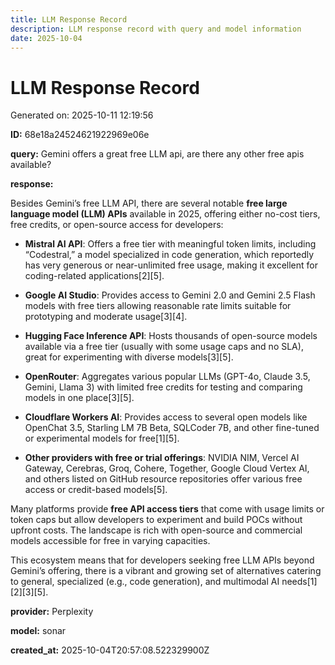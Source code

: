 ```yaml
---
title: LLM Response Record
description: LLM response record with query and model information
date: 2025-10-04
---
```


# LLM Response Record

Generated on: 2025-10-11 12:19:56

**ID:** 68e18a24524621922969e06e

**query:** Gemini offers a great free LLM api, are there any other free apis available?

**response:**

Besides Gemini’s free LLM API, there are several notable **free large language model (LLM) APIs** available in 2025, offering either no-cost tiers, free credits, or open-source access for developers:

- **Mistral AI API**: Offers a free tier with meaningful token limits, including “Codestral,” a model specialized in code generation, which reportedly has very generous or near-unlimited free usage, making it excellent for coding-related applications[2][5].

- **Google AI Studio**: Provides access to Gemini 2.0 and Gemini 2.5 Flash models with free tiers allowing reasonable rate limits suitable for prototyping and moderate usage[3][4].

- **Hugging Face Inference API**: Hosts thousands of open-source models available via a free tier (usually with some usage caps and no SLA), great for experimenting with diverse models[3][5].

- **OpenRouter**: Aggregates various popular LLMs (GPT-4o, Claude 3.5, Gemini, Llama 3) with limited free credits for testing and comparing models in one place[3][5].

- **Cloudflare Workers AI**: Provides access to several open models like OpenChat 3.5, Starling LM 7B Beta, SQLCoder 7B, and other fine-tuned or experimental models for free[1][5].

- **Other providers with free or trial offerings**: NVIDIA NIM, Vercel AI Gateway, Cerebras, Groq, Cohere, Together, Google Cloud Vertex AI, and others listed on GitHub resource repositories offer various free access or credit-based models[5].

Many platforms provide **free API access tiers** that come with usage limits or token caps but allow developers to experiment and build POCs without upfront costs. The landscape is rich with open-source and commercial models accessible for free in varying capacities.

This ecosystem means that for developers seeking free LLM APIs beyond Gemini’s offering, there is a vibrant and growing set of alternatives catering to general, specialized (e.g., code generation), and multimodal AI needs[1][2][3][5].

**provider:** Perplexity

**model:** sonar

**created_at:** 2025-10-04T20:57:08.522329900Z

